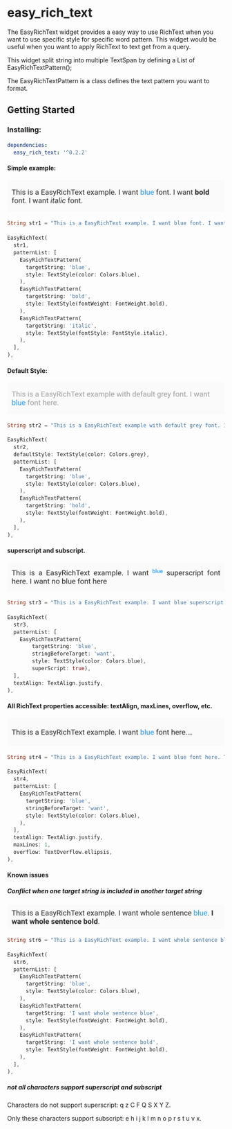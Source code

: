 # easy_rich_text

The EasyRichText widget provides a easy way to use RichText when you want to use specific style for specific word pattern. This widget would be useful when you want to apply RichText to text get from a query.

This widget split string into multiple TextSpan by defining a List of EasyRichTextPattern();

The EasyRichTextPattern is a class defines the text pattern you want to format.

## Getting Started

### Installing:

```yaml
dependencies:
  easy_rich_text: '^0.2.2'
```



#### Simple example:

![alt text](https://github.com/2000calories/flutter_easy_rich_text/blob/master/screen_shots/simple.png)

```dart
String str1 = "This is a EasyRichText example. I want blue font. I want bold font. I want italic font. ";

EasyRichText(
  str1,
  patternList: [
    EasyRichTextPattern(
      targetString: 'blue',
      style: TextStyle(color: Colors.blue),
    ),
    EasyRichTextPattern(
      targetString: 'bold',
      style: TextStyle(fontWeight: FontWeight.bold),
    ),
    EasyRichTextPattern(
      targetString: 'italic',
      style: TextStyle(fontStyle: FontStyle.italic),
    ),
  ],
),
```

#### Default Style:

![alt text](https://github.com/2000calories/flutter_easy_rich_text/blob/master/screen_shots/default%20style.png)

```dart
String str2 = "This is a EasyRichText example with default grey font. I want blue font here.";

EasyRichText(
  str2,
  defaultStyle: TextStyle(color: Colors.grey),
  patternList: [
    EasyRichTextPattern(
      targetString: 'blue',
      style: TextStyle(color: Colors.blue),
    ),
    EasyRichTextPattern(
      targetString: 'bold',
      style: TextStyle(fontWeight: FontWeight.bold),
    ),
  ],
),
```

#### superscript and subscript.

![alt text](https://github.com/2000calories/flutter_easy_rich_text/blob/master/screen_shots/superscript.png)

```dart
String str3 = "This is a EasyRichText example. I want blue superscript font here. I want no blue font here";

EasyRichText(
  str3,
  patternList: [
    EasyRichTextPattern(
        targetString: 'blue',
        stringBeforeTarget: 'want',
        style: TextStyle(color: Colors.blue),
        superScript: true),
  ],
  textAlign: TextAlign.justify,
),
```

#### All RichText properties accessible: textAlign, maxLines, overflow, etc.

![alt text](https://github.com/2000calories/flutter_easy_rich_text/blob/master/screen_shots/rich%20text%20overflow.png)

```dart
String str4 = "This is a EasyRichText example. I want blue font here. TextOverflow.ellipsis, TextAlign.justify, maxLines: 1";

EasyRichText(
  str4,
  patternList: [
    EasyRichTextPattern(
      targetString: 'blue',
      stringBeforeTarget: 'want',
      style: TextStyle(color: Colors.blue),
    ),
  ],
  textAlign: TextAlign.justify,
  maxLines: 1,
  overflow: TextOverflow.ellipsis,
),
```

#### Known issues

##### Conflict when one target string is included in another target string

![alt text](https://github.com/2000calories/flutter_easy_rich_text/blob/master/screen_shots/known%20issue%201.png)

```dart
String str6 = "This is a EasyRichText example. I want whole sentence blue. I want whole sentence bold.";

EasyRichText(
  str6,
  patternList: [
    EasyRichTextPattern(
      targetString: 'blue',
      style: TextStyle(color: Colors.blue),
    ),
    EasyRichTextPattern(
      targetString: 'I want whole sentence blue',
      style: TextStyle(fontWeight: FontWeight.bold),
    ),
    EasyRichTextPattern(
      targetString: 'I want whole sentence bold',
      style: TextStyle(fontWeight: FontWeight.bold),
    ),
  ],
),
```

##### not all characters support superscript and subscript
Characters do not support superscript: q z C F Q S X Y Z.

Only these characters support subscript: e h i j k l m n o p r s t u v x.
  